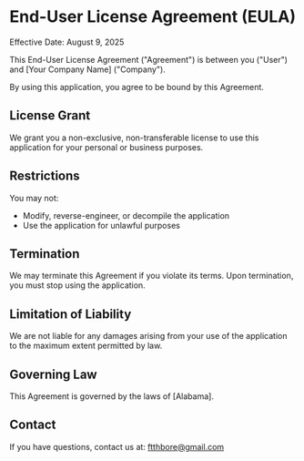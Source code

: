 # End-User License Agreement (EULA)

Effective Date: August 9, 2025

This End-User License Agreement ("Agreement") is between you ("User") and [Your Company Name] ("Company").

By using this application, you agree to be bound by this Agreement.

## License Grant
We grant you a non-exclusive, non-transferable license to use this application for your personal or business purposes.

## Restrictions
You may not:
- Modify, reverse-engineer, or decompile the application
- Use the application for unlawful purposes

## Termination
We may terminate this Agreement if you violate its terms. Upon termination, you must stop using the application.

## Limitation of Liability
We are not liable for any damages arising from your use of the application to the maximum extent permitted by law.

## Governing Law
This Agreement is governed by the laws of [Alabama].

## Contact
If you have questions, contact us at: ftthbore@gmail.com
